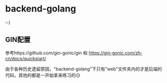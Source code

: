 # backend-golang

:-)

## GIN配置
参考https://github.com/gin-gonic/gin 和 https://gin-gonic.com/zh-cn/docs/quickstart/


由于各种历史遗留原因，"backend-golang"下只有"web"文件夹内的才是后端的代码，其他的都是一开始拿来练习的😥
